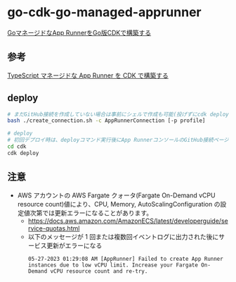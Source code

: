 # go-cdk-go-managed-apprunner

[GoマネージドなApp RunnerをGo版CDKで構築する](https://go-to-k.hatenablog.com/entry/go-cdk-go-managed-apprunner)

## 参考

[TypeScript マネージドな App Runner を CDK で構築する](https://go-to-k.hatenablog.com/entry/ts-cdk-ts-managed-apprunner)

## deploy

```sh
# まだGitHub接続を作成していない場合は事前にシェルで作成も可能(投げずにcdk deployだけでも可能)
bash ./create_connection.sh -c AppRunnerConnection [-p profile]

# deploy
# 初回デプロイ時は、deployコマンド実行後にApp RunnerコンソールのGitHub接続ページで「ハンドシェイクを完了」というボタンを押す
cd cdk
cdk deploy
```

## 注意

- AWS アカウントの AWS Fargate クォータ(Fargate On-Demand vCPU resource count)値により、CPU, Memory, AutoScalingConfiguration の設定値次第では更新エラーになることがあります。
  - https://docs.aws.amazon.com/AmazonECS/latest/developerguide/service-quotas.html
  - 以下のメッセージが 1 回または複数回イベントログに出力された後にサービス更新がエラーになる
    ```
    05-27-2023 01:29:08 AM [AppRunner] Failed to create App Runner instances due to low vCPU limit. Increase your Fargate On-Demand vCPU resource count and re-try.
    ```
